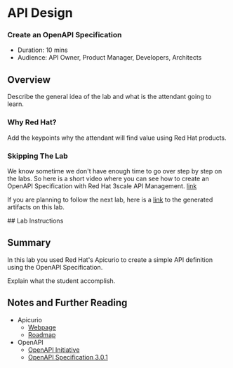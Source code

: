 # API Design

### Create an OpenAPI Specification

* Duration: 10 mins
* Audience: API Owner, Product Manager, Developers, Architects

## Overview

Describe the general idea of the lab and what is the attendant going to learn.

### Why Red Hat?

Add the keypoints why the attendant will find value using Red Hat products.



### Skipping The Lab

We know sometime we don't have enough time to go over step by step on the labs. So here is a short video where you can see how to create an OpenAPI Specification with Red Hat 3scale API Management. [link](wip-link)

If you are planning to follow the next lab, here is a [link](wip-link) to the generated artifacts on this lab.

## Lab Instructions

## Summary

In this lab you used Red Hat's Apicurio to create a simple API definition using the OpenAPI Specification.

Explain what the student accomplish.

## Notes and Further Reading

* Apicurio
	* [Webpage](https://www.apicur.io)
	* [Roadmap](https://www.apicur.io/roadmap/)
* OpenAPI
	* [OpenAPI Initiative](https://www.openapis.org/)
	* [OpenAPI Specification 3.0.1](https://github.com/OAI/OpenAPI-Specification/blob/master/versions/3.0.1.md)



